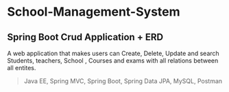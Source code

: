 # School-Management-System
## Spring Boot Crud Application + ERD
A web application that makes users can Create, Delete, Update and search Students, teachers, School , Courses and exams with all relations between all entites.
> Java EE, Spring MVC, Spring Boot, Spring Data JPA, MySQL, Postman

